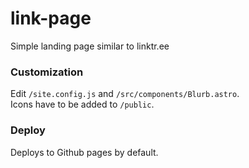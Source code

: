 # link-page

Simple landing page similar to linktr.ee

### Customization

Edit `/site.config.js` and `/src/components/Blurb.astro`.  
Icons have to be added to `/public`.

### Deploy

Deploys to Github pages by default.
